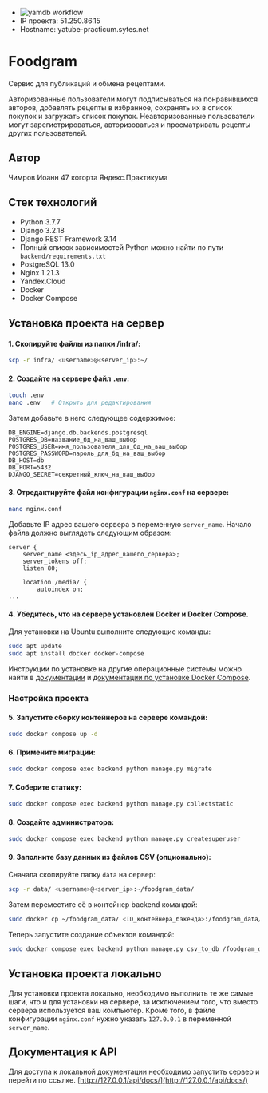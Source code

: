 - ![yamdb workflow](https://github.com/ioann7/foodgram-project-react/actions/workflows/foodgram_workflow.yml/badge.svg)
- IP проекта: 51.250.86.15
- Hostname: yatube-practicum.sytes.net
# Foodgram
Cервис для публикаций и обмена рецептами.

Авторизованные пользователи могут подписываться на понравившихся авторов, добавлять рецепты в избранное, сохранять их в список покупок и загружать список покупок. Неавторизованные пользователи могут зарегистрироваться, авторизоваться и просматривать рецепты других пользователей.

## Автор
Чимров Иоанн 47 когорта Яндекс.Практикума

## Стек технологий
- Python 3.7.7
- Django 3.2.18
- Django REST Framework 3.14
- Полный список зависимостей Python можно найти по пути `backend/requirements.txt`
- PostgreSQL 13.0
- Nginx 1.21.3
- Yandex.Cloud
- Docker
- Docker Compose

## Установка проекта на сервер
#### 1. Скопируйте файлы из папки /infra/:
```bash
scp -r infra/ <username>@<server_ip>:~/
```

#### 2. Создайте на сервере файл `.env`:
```bash
touch .env
nano .env   # Открыть для редактирования
```

Затем добавьте в него следующее содержимое:
```
DB_ENGINE=django.db.backends.postgresql
POSTGRES_DB=название_бд_на_ваш_выбор
POSTGRES_USER=имя_пользователя_для_бд_на_ваш_выбор
POSTGRES_PASSWORD=пароль_для_бд_на_ваш_выбор
DB_HOST=db
DB_PORT=5432
DJANGO_SECRET=секретный_ключ_на_ваш_выбор
```

#### 3. Отредактируйте файл конфигурации `nginx.conf` на сервере:
```bash
nano nginx.conf
```

Добавьте IP адрес вашего сервера в переменную `server_name`. Начало файла должно выглядеть следующим образом:
```
server {
    server_name <здесь_ip_адрес_вашего_сервера>;
    server_tokens off;
    listen 80;

    location /media/ {
        autoindex on;
...
```

#### 4. Убедитесь, что на сервере установлен Docker и Docker Compose.

Для установки на Ubuntu выполните следующие команды:
```bash
sudo apt update
sudo apt install docker docker-compose
```

Инструкции по установке на другие операционные системы можно найти в [документации](https://docs.docker.com/engine/install/) и [документации по установке Docker Compose](https://docs.docker.com/compose/install/).

### Настройка проекта

#### 5. Запустите сборку контейнеров на сервере командой:
```bash
sudo docker compose up -d
```

#### 6. Примените миграции:
```bash
sudo docker compose exec backend python manage.py migrate
```

#### 7. Соберите статику:
```bash
sudo docker compose exec backend python manage.py collectstatic
```

#### 8. Создайте администратора:
```bash
sudo docker compose exec backend python manage.py createsuperuser
```

#### 9. Заполните базу данных из файлов CSV (опционально):

Сначала скопируйте папку `data` на сервер:
```bash
scp -r data/ <username>@<server_ip>:~/foodgram_data/
```

Затем переместите её в контейнер backend командой:
```bash
sudo docker cp ~/foodgram_data/ <ID_контейнера_бэкенда>:/foodgram_data/

```

Теперь запустите создание объектов командой:
```bash
sudo docker compose exec backend python manage.py csv_to_db /foodgram_data/ all
```

## Установка проекта локально
Для установки проекта локально, необходимо выполнить те же самые шаги, что и для установки на сервере, за исключением того, что вместо сервера используется ваш компьютер. Кроме того, в файле конфигурации `nginx.conf` нужно указать `127.0.0.1` в переменной `server_name`.


## Документация к API
Для доступа к локальной документации необходимо запустить сервер и перейти по ссылке.
[http://127.0.0.1/api/docs/](http://127.0.0.1/api/docs/)
